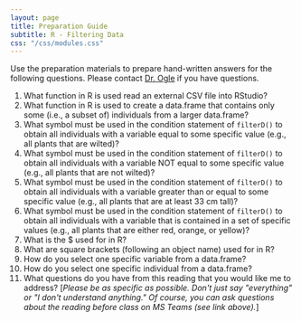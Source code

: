 ```yaml
---
layout: page
title: Preparation Guide
subtitle: R - Filtering Data
css: "/css/modules.css"
---
```


<div class="alert alert-warning">
Use the preparation materials to prepare hand-written answers for the following questions. Please contact <a href="https://teams.microsoft.com/l/channel/19%3ad26a8cc37740458aaf93fe10815c9eb1%40thread.tacv2/Questions%2520-%2520Preparation%2520Guide?groupId=1c605bf3-86b9-4b57-8b0c-1753c67bf54a&tenantId=b70d8bab-80b6-4766-b5da-fcfdabdf71c7" target="_blank">Dr. Ogle</a> if you have questions.
</div>

1. What function in R is used read an external CSV file into RStudio?
1. What function in R is used to create a data.frame that contains only some (i.e., a subset of) individuals from a larger data.frame?
1. What symbol must be used in the condition statement of `filterD()` to obtain all individuals with a variable equal to some specific value (e.g., all plants that are wilted)?
1. What symbol must be used in the condition statement of `filterD()` to obtain all individuals with a variable NOT equal to some specific value (e.g., all plants that are not wilted)?
1. What symbol must be used in the condition statement of `filterD()` to obtain all individuals with a variable greater than or equal to some specific value (e.g., all plants that are at least 33 cm tall)?
1. What symbol must be used in the condition statement of `filterD()` to obtain all individuals with a variable that is contained in a set of specific values (e.g., all plants that are either red, orange, or yellow)?
1. What is the $ used for in R?
1. What are square brackets (following an object name) used for in R?
1. How do you select one specific variable from a data.frame?
1. How do you select one specific individual from a data.frame?
1. What questions do you have from this reading that you would like me to address? [*Please be as specific as possible. Don't just say "everything" or "I don't understand anything." Of course, you can ask questions about the reading before class on MS Teams (see link above).*]
